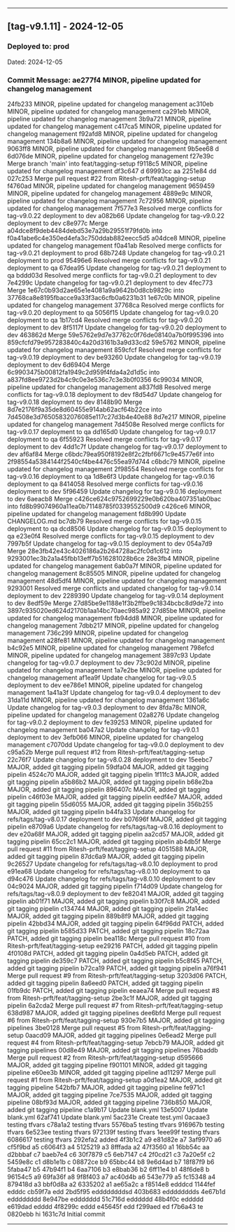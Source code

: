 
---
## [tag-v9.1.11] - 2024-12-05
### Deployed to: prod
 Dated: 2024-12-05
### Commit Message: ae277f4 MINOR, pipeline updated for changelog management
24fb233 MINOR, pipeline updated for changelog management
ac310eb MINOR, pipeline updated for changelog management
ca291eb MINOR, pipeline updated for changelog management
3b9a721 MINOR, pipeline updated for changelog management
c417ca5 MINOR, pipeline updated for changelog management
f92afd8 MINOR, pipeline updated for changelog management
134b8a6 MINOR, pipeline updated for changelog management
9063ff8 MINOR, pipeline updated for changelog management
9b5ee68 d
6d076de MINOR, pipeline updated for changelog management
f27e39c Merge branch 'main' into feat/tagging-setup
f9118c5 MINOR, pipeline updated for changelog management
df3c647 d
69993cc aa
2251e84 dd
027c253 Merge pull request #22 from Ritesh-prft/feat/tagging-setup
f4760ad MINOR, pipeline updated for changelog management
9659459 MINOR, pipeline updated for changelog management
4889e9c MINOR, pipeline updated for changelog management
7c72956 MINOR, pipeline updated for changelog management
7f577e3 Resolved merge conflicts for tag-v9.0.22 deployment to dev
a082b66 Update changelog for tag-v9.0.22 deployment to dev
c8e977c Merge a04dce8f9deb4484debd53e7a29b29551f79fd0b into f0a41abe6c4e350ed4efa3c750ddab882eecc5d5
a04dce8 MINOR, pipeline updated for changelog management
f0a41ab Resolved merge conflicts for tag-v9.0.21 deployment to prod
68b7248 Update changelog for tag-v9.0.21 deployment to prod
95496e6 Resolved merge conflicts for tag-v9.0.21 deployment to qa
67dea95 Update changelog for tag-v9.0.21 deployment to qa
bddd03d Resolved merge conflicts for tag-v9.0.21 deployment to dev
7e4299c Update changelog for tag-v9.0.21 deployment to dev
4fec773 Merge 1e67c0b93d2ae65e1e4081a9a9642b0d8cb9829c into 37768ca8e8195fbacce9a33f3ac6cfb0a6231b31
1e67c0b MINOR, pipeline updated for changelog management
37768ca Resolved merge conflicts for tag-v9.0.20 deployment to qa
5056f15 Update changelog for tag-v9.0.20 deployment to qa
1b17cd4 Resolved merge conflicts for tag-v9.0.20 deployment to dev
8f5117f Update changelog for tag-v9.0.20 deployment to dev
463862d Merge 59e5762e9d7e37762c0f76de08140a7b0f995396 into 859cfcfd79e957283840c4a20d3161b3a9d33cd2
59e5762 MINOR, pipeline updated for changelog management
859cfcf Resolved merge conflicts for tag-v9.0.19 deployment to dev
be93260 Update changelog for tag-v9.0.19 deployment to dev
6d69404 Merge 6c9903475b00812fa1949c2d959f4fda4a2d1d5c into a837fd8ee9723d2b4c9c0e3e536c7c3e3b0f0356
6c99034 MINOR, pipeline updated for changelog management
a837fd8 Resolved merge conflicts for tag-v9.0.18 deployment to dev
f8d54d7 Update changelog for tag-v9.0.18 deployment to dev
8148b90 Merge 8d7e2176f9a35de8d60455e914ab62acf64b22ce into 7d4508e3d76505832076085e117c27d3b4e40e88
8d7e217 MINOR, pipeline updated for changelog management
7d4508e Resolved merge conflicts for tag-v9.0.17 deployment to qa
dd165d0 Update changelog for tag-v9.0.17 deployment to qa
6f55923 Resolved merge conflicts for tag-v9.0.17 deployment to dev
4dd1c7f Update changelog for tag-v9.0.17 deployment to dev
af6af84 Merge c6bdc79ea950f8192e8f2c2fbf6671c9e4577e6f into 2f98554a5384144f2540cf4be4476c55ea97d744
c6bdc79 MINOR, pipeline updated for changelog management
2f98554 Resolved merge conflicts for tag-v9.0.16 deployment to qa
1d8e6f3 Update changelog for tag-v9.0.16 deployment to qa
8414058 Resolved merge conflicts for tag-v9.0.16 deployment to dev
5f96459 Update changelog for tag-v9.0.16 deployment to dev
6aeacb8 Merge c426ce624c9752699229e0b620ba407351ab0bac into fd8b99074960a11ea0b71148785f0339552500d9
c426ce6 MINOR, pipeline updated for changelog management
fd8b990 Update CHANGELOG.md
bc7db79 Resolved merge conflicts for tag-v9.0.15 deployment to qa
dcd8506 Update changelog for tag-v9.0.15 deployment to qa
e23e0f4 Resolved merge conflicts for tag-v9.0.15 deployment to dev
7997b5f Update changelog for tag-v9.0.15 deployment to dev
054a7d9 Merge 28e3fb42e43c4026186a2b264728ac2fc0d1c612 into 9293001ec3b2a1a45fbb13eff7b516281028b6ce
28e3fb4 MINOR, pipeline updated for changelog management
6ab0a7f MINOR, pipeline updated for changelog management
8c85505 MINOR, pipeline updated for changelog management
48d5df4 MINOR, pipeline updated for changelog management
9293001 Resolved merge conflicts and updated changelog for tag-v9.0.14 deployment to dev
2289390 Update changelog for tag-v9.0.14 deployment to dev
8edf59e Merge 27d85be9e1188e1f3b2ffbe9c1834bcbc8d9de72 into 3897c935020ed624d2170b1aa14bc70aec985a92
27d85be MINOR, pipeline updated for changelog management
fb94dd8 MINOR, pipeline updated for changelog management
7dbb217 MINOR, pipeline updated for changelog management
736c299 MINOR, pipeline updated for changelog management
a28fe81 MINOR, pipeline updated for changelog management
b4c92e5 MINOR, pipeline updated for changelog management
798efcd MINOR, pipeline updated for changelog management
3897c93 Update changelog for tag-v9.0.7 deployment to dev
73c902d MINOR, pipeline updated for changelog management
1a7e2be MINOR, pipeline updated for changelog management
af1ea9f Update changelog for tag-v9.0.5 deployment to dev
ee786e1 MINOR, pipeline updated for changelog management
1a41a3f Update changelog for tag-v9.0.4 deployment to dev
31da11d MINOR, pipeline updated for changelog management
1361a6c Update changelog for tag-v9.0.3 deployment to dev
8fda78c MINOR, pipeline updated for changelog management
02a8276 Update changelog for tag-v9.0.2 deployment to dev
fe39253 MINOR, pipeline updated for changelog management
ba047a2 Update changelog for tag-v9.0.1 deployment to dev
3efb066 MINOR, pipeline updated for changelog management
c7070dd Update changelog for tag-v9.0.0 deployment to dev
c95a52b Merge pull request #12 from Ritesh-prft/feat/tagging-setup
22c76f7 Update changelog for tag-v8.0.28 deployment to dev
15eebc7 MAJOR, added git tagging pipelin
59dfa04 MAJOR, added git tagging pipelin
4524c70 MAJOR, added git tagging pipelin
1f11fc3 MAJOR, added git tagging pipelin
a5b86b2 MAJOR, added git tagging pipelin
b68e2ba MAJOR, added git tagging pipelin
896407c MAJOR, added git tagging pipelin
c46f03e MAJOR, added git tagging pipelin
eedf4e7  MAJOR, added git tagging pipelin
55d6055  MAJOR, added git tagging pipelin
356b255  MAJOR, added git tagging pipelin
b44fa33 Update changelog for refs/tags/tag-v8.0.17 deployment to dev
b07696f  MAJOR, added git tagging pipelin
e8709a6 Update changelog for refs/tags/tag-v8.0.16 deployment to dev
e20a68f  MAJOR, added git tagging pipelin
aa2cd57  MAJOR, added git tagging pipelin
65cc2c1  MAJOR, added git tagging pipelin
ab4db5f Merge pull request #11 from Ritesh-prft/feat/tagging-setup
4051588  MAJOR, added git tagging pipelin
87dc6a9  MAJOR, added git tagging pipelin
9c26527 Update changelog for refs/tags/tag-v8.0.10 deployment to prod
e91ea68 Update changelog for refs/tags/tag-v8.0.10 deployment to qa
d94c476 Update changelog for refs/tags/tag-v8.0.10 deployment to dev
04c9024  MAJOR, added git tagging pipelin
f714d09 Update changelog for refs/tags/tag-v8.0.9 deployment to dev
fe82041  MAJOR, added git tagging pipelin
ab01f71  MAJOR, added git tagging pipelin
b30f7c8  MAJOR, added git tagging pipelin
c134744  MAJOR, added git tagging pipelin
2fa14ec  MAJOR, added git tagging pipelin
889b8f9  MAJOR, added git tagging pipelin
42bbd34  MAJOR, added git tagging pipelin
64f96dd  PATCH, added git tagging pipelin
b585d33  PATCH, added git tagging pipelin
18c72aa  PATCH, added git tagging pipelin
bea118c Merge pull request #10 from Ritesh-prft/feat/tagging-setup
ee29216  PATCH, added git tagging pipelin
4f0108d  PATCH, added git tagging pipelin
0a4d5eb  PATCH, added git tagging pipelin
de359c7  PATCH, added git tagging pipelin
b5c8f45  PATCH, added git tagging pipelin
b72ca19  PATCH, added git tagging pipelin
a76f941 Merge pull request #9 from Ritesh-prft/feat/tagging-setup
3203d06  PATCH, added git tagging pipelin
8a6eed0  PATCH, added git tagging pipelin
01fb9dc  PATCH, added git tagging pipelin
eeaea74 Merge pull request #8 from Ritesh-prft/feat/tagging-setup
2be3c1f  MAJOR, added git tagging pipelin
6a2cda2 Merge pull request #7 from Ritesh-prft/feat/tagging-setup
638d987  MAJOR, added git tagging pipelines
dee6bfd Merge pull request #6 from Ritesh-prft/feat/tagging-setup
930e7b5  MAJOR, added git tagging pipelines
3be0128 Merge pull request #5 from Ritesh-prft/feat/tagging-setup
0aacd09  MAJOR, added git tagging pipelines
0e6ead2 Merge pull request #4 from Ritesh-prft/feat/tagging-setup
7ebcb79  MAJOR, added git tagging pipelines
00d8e49 MAJOR, added git tagging pipelines
76baddb Merge pull request #2 from Ritesh-prft/feat/tagging-setup
d595666 MAJOR, added git tagging pipeline
f901101 MINOR, added git tagging pipeline
e60ee3b MINOR, added git tagging pipeline
ad11297 Merge pull request #1 from Ritesh-prft/feat/tagging-setup
a0d1ea2 MAJOR, added git tagging pipeline
542bfb7 MAJOR, added git tagging pipeline
fe971c1 MAJOR, added git tagging pipeline
7ce7535 MAJOR, added git tagging pipeline
08bf93d MAJOR, added git tagging pipeline
736b850 MAJOR, added git tagging pipeline
c1a9b17 Update blank.yml
13e5007 Update blank.yml
62af741 Update blank.yml
5ac231e Create test.yml
0acaae3 testing tfvars
c78a1a2 testing tfvars
5576ba5 testing tfvars
916967b testing tfvars
6e523ee testing tfvars
972139f testing tfvars
1eee99f testing tfvars
6086617 testing tfvars
292efa2 added
4f3b1c2 a9
e81d82e a7
3af9970 a6
cf5f9bd a5
c6064f3 a4
5125219 a3
8fffada a2
47f3560 a1
16bb54c aa
d2bbbaf c7
baeb7e4 c6
30f7879 c5
6eb7147 c4
2f0cd21 c3
7a20e5f c2
5459e8c c1
d8b1e1b c
08872ce b9
65bbc44 b8
9e6d4ad b7
18f87f9 b6
5faba47 b5
47b94f1 b4
6aa7106 b3
e8bab36 b2
6ff11e4 b1
48f6de8 b
96154c5 a9
69fa36f a8
9f8f403 a7
ac40d4b a6
543e779 a5
fc15348 a4
879418d a3
bbf0d8a a2
6335202 a1
ae65a2c a
f8514e8 edddcd
1144fef edddc
cb59f7a edd
2bd5f95 eddddddddsd
403b683 edddddddds
4e67b1d edddddddd
8e947be eddddddd
51c716d edddddd
48b4f0c eddddd
e619dad edddd
4f8299c eddd
e45645f edd
f299aed ed
f7b6a43 te
0820ebb hi
1631c7d Initial commit

---

